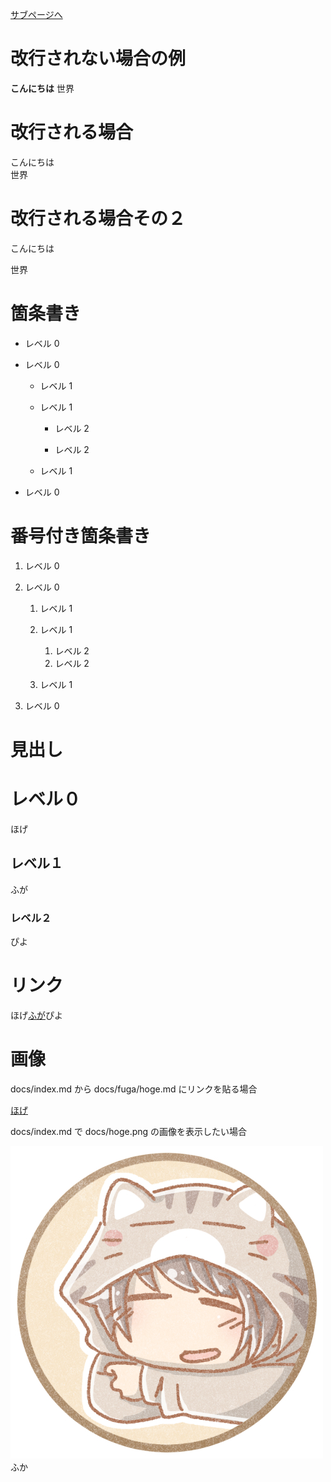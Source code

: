 <a href="second.md">サブページへ</a>

# 改行されない場合の例

**こんにちは**
世界

# 改行される場合

こんにちは  
世界

# 改行される場合その２

こんにちは

世界

# 箇条書き

- レベル 0

- レベル 0

  - レベル 1

  - レベル 1

    - レベル 2

    - レベル 2

  - レベル 1

- レベル 0

# 番号付き箇条書き

1. レベル 0

1. レベル 0

   1. レベル 1
   1. レベル 1

      1. レベル 2
      1. レベル 2

   1. レベル 1

1. レベル 0

# 見出し

# レベル０

ほげ

## レベル１

ふが

### レベル２

ぴよ

# リンク

ほげ[ふが](https://github.com/)ぴよ

# 画像

docs/index.md から docs/fuga/hoge.md にリンクを貼る場合

[ほげ](./fuga/hoge.md)

docs/index.md で docs/hoge.png の画像を表示したい場合

![ほげ](./猫ちゃんフード01.jpg)
ふか
